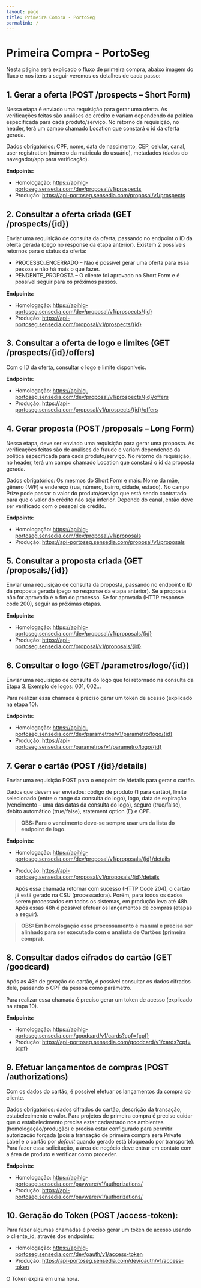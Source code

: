 ```yaml
---
layout: page
title: Primeira Compra - PortoSeg
permalink: /
---
```


# Primeira Compra - PortoSeg

Nesta página será explicado o fluxo de primeira compra, abaixo imagem do fluxo e nos itens a seguir veremos os detalhes de cada passo:


## 1.	Gerar a oferta (POST /prospects – Short Form)

<p>Nessa etapa é enviado uma requisição para gerar uma oferta. As verificações feitas são análises de crédito e variam dependendo da política especificada para cada produto/serviço. No retorno da requisição, no header, terá um campo chamado Location que constará o id da oferta gerada. </p>
<p>Dados obrigatórios: CPF, nome, data de nascimento, CEP, celular, canal, user registration (número da matricula do usuário), metadados (dados do navegador/app para verificação). </p>

<b>Endpoints: </b>

+ Homologação: https://apihlg-portoseg.sensedia.com/dev/proposal/v1/prospects
+ Produção: https://api-portoseg.sensedia.com/proposal/v1/prospects

## 2.	Consultar a oferta criada (GET /prospects/{id})

Enviar uma requisição de consulta da oferta, passando no endpoint o ID da oferta gerada (pego no response da etapa anterior).
Existem 2 possíveis retornos para o status da oferta:

+	PROCESSO_ENCERRADO – Não é possível gerar uma oferta para essa pessoa e não há mais o que fazer.
+	PENDENTE_PROPOSTA – O cliente foi aprovado no Short Form e é possível seguir para os próximos passos.

<b>Endpoints: </b>
+	Homologação: https://apihlg-portoseg.sensedia.com/dev/proposal/v1/prospects/{id}
+	Produção: https://api-portoseg.sensedia.com/proposal/v1/prospects/{id}

## 3.	Consultar a oferta de logo e limites (GET /prospects/{id}/offers)

Com o ID da oferta, consultar o logo e limite disponíveis.

<b>Endpoints:</b>
+	Homologação: https://apihlg-portoseg.sensedia.com/dev/proposal/v1/prospects/{id}/offers
+	Produção: https://api-portoseg.sensedia.com/proposal/v1/prospects/{id}/offers

## 4.	Gerar proposta (POST /proposals – Long Form)

Nessa etapa, deve ser enviado uma requisição para gerar uma proposta. As verificações feitas são de análises de fraude e variam dependendo da política especificada para cada produto/serviço. No retorno da requisição, no header, terá um campo chamado Location que constará o id da proposta gerada.

Dados obrigatórios: Os mesmos do Short Form e mais: Nome da mãe, gênero (M/F) e endereço (rua, número, bairro, cidade, estado).
No campo Prize pode passar o valor do produto/serviço que está sendo contratado para que o valor do crédito não seja inferior. Depende do canal, então deve ser verificado com o pessoal de crédito.

<b>Endpoints: </b>
+	Homologação: https://apihlg-portoseg.sensedia.com/dev/proposal/v1/proposals
+	Produção: https://api-portoseg.sensedia.com/proposal/v1/proposals

## 5.	Consultar a proposta criada (GET /proposals/{id})

Enviar uma requisição de consulta da proposta, passando no endpoint o ID da proposta gerada (pego no response da etapa anterior). Se a proposta não for aprovada é o fim do processo. Se for aprovada (HTTP response code 200), seguir as próximas etapas.

<b>Endpoints:</b>
+	Homologação: https://apihlg-portoseg.sensedia.com/dev/proposal/v1/proposals/{id}
+	Produção: https://api-portoseg.sensedia.com/proposal/v1/proposals/{id}

## 6.	Consultar o logo (GET /parametros/logo/{id})

Enviar uma requisição de consulta do logo que foi retornado na consulta da Etapa 3. Exemplo de logos: 001, 002...

Para realizar essa chamada é preciso gerar um token de acesso (explicado na etapa 10).

<b>Endpoints:</b>
+	Homologação: https://apihlg-portoseg.sensedia.com/dev/parametros/v1/parametro/logo/{id}
+	Produção: https://api-portoseg.sensedia.com/parametros/v1/parametro/logo/{id}

## 7.	Gerar o cartão (POST /{id}/details)

Enviar uma requisição POST para o endpoint de /details para gerar o cartão.

Dados que devem ser enviados: código de produto (1 para cartão), limite selecionado (entre o range da consulta do logo), logo, data de expiração (vencimento – uma das datas da consulta do logo), seguro (true/false), debito automático (true/false), statement option (E) e CPF.

> <b>OBS: Para o vencimento deve-se sempre usar um da lista do endpoint de logo. </b>

<b>Endpoints:</b>
+	Homologação: https://apihlg-portoseg.sensedia.com/dev/proposal/v1/proposals/{id}/details
+	Produção:  https://api-portoseg.sensedia.com/proposal/v1/proposals/{id}/details

  	Após essa chamada retornar com sucesso (HTTP Code 204), o cartão já está gerado na CSU (processadora). Porém, para todos os dados serem processados em todos os sistemas, em produção leva até 48h. Após essas 48h é possível efetuar os lançamentos de compras (etapas a seguir).

> <b>OBS: Em homologação esse processamento é manual e precisa ser alinhado para ser executado com o analista de Cartões (primeira compra). </b>

## 8.	Consultar dados cifrados do cartão (GET /goodcard)

Após as 48h de geração do cartão, é possível consultar os dados cifrados dele, passando o CPF da pessoa como parâmetro.

Para realizar essa chamada é preciso gerar um token de acesso (explicado na etapa 10).

<b>Endpoints:</b>
+	Homologação: https://apihlg-portoseg.sensedia.com/goodcard/v1/cards?cpf={cpf}
+	Produção:  https://api-portoseg.sensedia.com/goodcard/v1/cards?cpf={cpf}

## 9.	Efetuar lançamentos de compras (POST /authorizations)

Com os dados do cartão, é possível efetuar os lançamentos da compra do cliente.

Dados obrigatórios: dados cifrados do cartão, descrição da transação, estabelecimento e valor. 
Para projetos de primeira compra é preciso cuidar que o estabelecimento precisa estar cadastrado nos ambientes (homologação/produção) e precisa estar configurado para permitir autorização forçada (pois a transação de primeira compra será Private Label e o cartão por <i>default</i> quando gerado está bloqueado por transporte). Para fazer essa solicitação, a área de negócio deve entrar em contato com a área de produto e verificar como proceder.

<b>Endpoints:</b>
+	Homologação: https://apihlg-portoseg.sensedia.com/payware/v1/authorizations/
+	Produção:  https://api-portoseg.sensedia.com/payware/v1/authorizations/

## 10.	Geração do Token (POST /access-token):

Para fazer algumas chamadas é preciso gerar um token de acesso usando o cliente_id, através dos endpoints:
+	Homologação: https://apihlg-portoseg.sensedia.com/dev/oauth/v1/access-token
+	Produção: https://api-portoseg.sensedia.com/dev/oauth/v1/access-token

O Token expira em uma hora.

